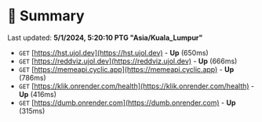 # 📖 Summary
Last updated: **5/1/2024, 5:20:10 PTG "Asia/Kuala_Lumpur"**

- `GET` [https://hst.ujol.dev](https://hst.ujol.dev) - **Up** (650ms)
- `GET` [https://reddviz.ujol.dev](https://reddviz.ujol.dev) - **Up** (666ms)
- `GET` [https://memeapi.cyclic.app](https://memeapi.cyclic.app) - **Up** (786ms)
- `GET` [https://klik.onrender.com/health](https://klik.onrender.com/health) - **Up** (416ms)
- `GET` [https://dumb.onrender.com](https://dumb.onrender.com) - **Up** (315ms)
